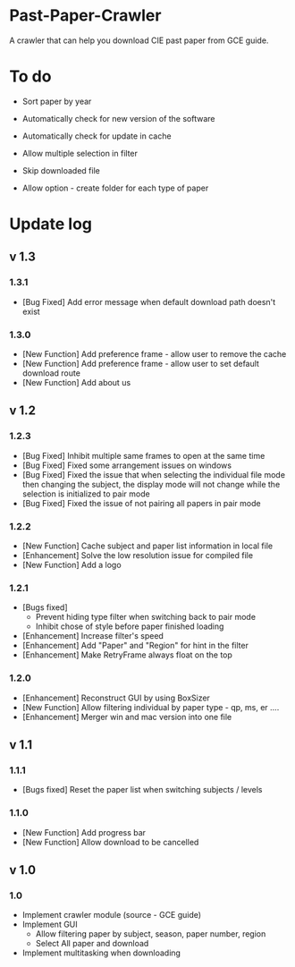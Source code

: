 # Past-Paper-Crawler
A crawler that can help you download CIE past paper from GCE guide.



# To do

* Sort paper by year

* Automatically check for new version of the software

* Automatically check for update in cache

* Allow multiple selection in filter

* Skip downloaded file

* Allow option - create folder for each type of paper

  

# Update log

## v 1.3

### 1.3.1

* [Bug Fixed] Add error message when default download path doesn't exist

### 1.3.0

- [New Function] Add preference frame - allow user to remove the cache
- [New Function] Add preference frame - allow user to set default download route
- [New Function] Add about us

## v 1.2

### 1.2.3

- [Bug Fixed] Inhibit multiple same frames to open at the same time
- [Bug Fixed] Fixed some arrangement issues on windows
- [Bug Fixed] Fixed the issue that when selecting the individual file mode then changing the subject, the display mode will not change while the selection is initialized to pair mode
- [Bug Fixed] Fixed the issue of not pairing all papers in pair mode

### 1.2.2

- [New Function] Cache subject and paper list information in local file
- [Enhancement] Solve the low resolution issue for compiled file
- [New Function] Add a logo

### 1.2.1

- [Bugs fixed]
  - Prevent hiding type filter when switching back to pair mode
  - Inhibit chose of style before paper finished loading
- [Enhancement] Increase filter's speed
- [Enhancement] Add "Paper" and "Region" for hint in the filter
- [Enhancement] Make RetryFrame always float on the top

### 1.2.0

- [Enhancement] Reconstruct GUI by using BoxSizer
- [New Function] Allow filtering individual by paper type - qp, ms, er ....
- [Enhancement] Merger win and mac version into one file

## v 1.1

### 1.1.1

- [Bugs fixed] Reset the paper list when switching subjects / levels

### 1.1.0

- [New Function] Add progress bar
- [New Function] Allow download to be cancelled

## v 1.0

### 1.0

- Implement crawler module (source - GCE guide)
- Implement GUI
  - Allow filtering paper by subject, season, paper number, region
  - Select All paper and download
- Implement multitasking when downloading